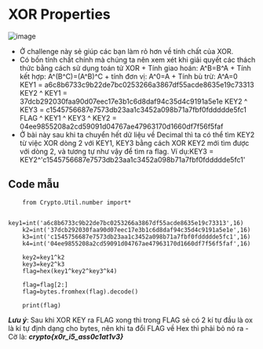 # XOR Properties
![image](https://user-images.githubusercontent.com/128831586/231449686-f7fead19-80b6-4518-aade-19ebf31dfbb5.png)
-	Ở challenge này sẻ giúp các bạn làm rỏ hơn về tính chất của XOR.
-	Có bốn tính chất chính mà chúng ta nên xem xét khi giải quyết các thách thức bằng cách sử dụng toán tử XOR
		+	Tính giao hoán: A^B=B^A
		+	Tính kết hợp: A^(B^C)=(A^B)^C
		+	tính đơn vị: A^0=A
		+	Tính bù trừ: A^A=0
KEY1 = a6c8b6733c9b22de7bc0253266a3867df55acde8635e19c73313
KEY2 ^ KEY1 = 37dcb292030faa90d07eec17e3b1c6d8daf94c35d4c9191a5e1e
KEY2 ^ KEY3 = c1545756687e7573db23aa1c3452a098b71a7fbf0fddddde5fc1
FLAG ^ KEY1 ^ KEY3 ^ KEY2 = 04ee9855208a2cd59091d04767ae47963170d1660df7f56f5faf
- Ở bài này sau khi ta chuyển hết dữ liệu về Decimal thì ta có thể tìm KEY2 từ việc XOR dòng 2 với KEY1, KEY3 bằng cách XOR KEY2 mới tìm được với dòng 2, và tương tự như vậy để tìm ra flag. Ví dụ:KEY3 = KEY2^'c1545756687e7573db23aa1c3452a098b71a7fbf0fddddde5fc1'
## Code mẫu
		from Crypto.Util.number import*

		key1=int('a6c8b6733c9b22de7bc0253266a3867df55acde8635e19c73313',16)
		k2=int('37dcb292030faa90d07eec17e3b1c6d8daf94c35d4c9191a5e1e',16)
		k3=int('c1545756687e7573db23aa1c3452a098b71a7fbf0fddddde5fc1',16)
		k4=int('04ee9855208a2cd59091d04767ae47963170d1660df7f56f5faf',16)

		key2=key1^k2
		key3=key2^k3
		flag=hex(key1^key2^key3^k4)

		flag=flag[2:]
		flag=bytes.fromhex(flag).decode()

		print(flag)
***Lưu ý***: Sau khi XOR KEY ra FLAG xong thì trong FLAG sẻ có 2 kí tự đầu là ox là kí tự định dạng cho bytes, nên khi ta đổi FLAG về Hex thì phải bỏ nó ra
-Cờ là: ***crypto{x0r_i5_ass0c1at1v3}***
